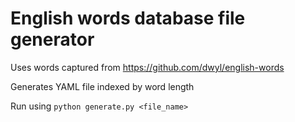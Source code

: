 # English words database file generator

Uses words captured from https://github.com/dwyl/english-words

Generates YAML file indexed by word length

Run using `python generate.py <file_name>`